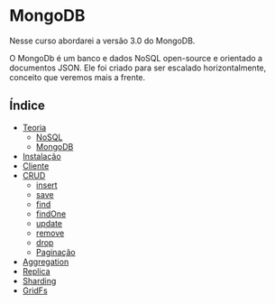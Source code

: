 # MongoDB

Nesse curso abordarei a versão 3.0 do MongoDB.

O MongoDb é um banco e dados NoSQL open-source e orientado a documentos JSON. Ele foi criado para ser escalado horizontalmente, conceito que veremos mais a frente.

## Índice

- [Teoria](./theory.md)
    - [NoSQL](./theory-nosql.md)
    - [MongoDB](./theory-mongodb.md)
- [Instalação](./installation.md)
- [Cliente](./mongodb-client.md)
- [CRUD](./crud.md)
    + [insert](./insert.md)
    + [save](./save.md)
    + [find](./find.md)
    + [findOne](./findOne.md)
    + [update](./update.md)
    + [remove](./remove.md)
    + [drop](./drop.md)
    + [Paginação](./paggination.md)
- [Aggregation](./agreggation.md)
- [Replica](./replica.md)
- [Sharding](./sharding.md)
- [GridFs](./gridfs.md)